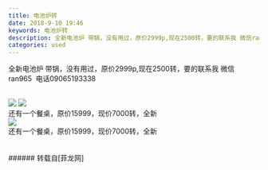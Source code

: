 ```yaml
---
title: 电池炉转
date: 2018-9-10 19:46
keywords: 电池炉转
description: 全新电池炉 带锅，没有用过，原价2999p,现在2500转，要的联系我 微信ran965  电话09065193338还有一个餐桌，原价15999，现价7000转，全新还有一个餐桌，原价15999，现价7000转，全新
categories: used
---
```

<td class="t_f" id="postmessage_1770542">

全新电池炉 带锅，没有用过，原价2999p,现在2500转，要的联系我<img alt="" border="0" onclick="" onmouseover="" smilieid="138" src="static/image/smiley/default/dizzy.gif"/> 微信ran965  电话09065193338<br/>
<br/>

<img aid="940411" data-cf-modified-4be292bf08ff58d34168eede-="" file="data/attachment/forum/201809/10/194417ka4wafor4zfx8hzm.jpg.thumb.jpg" id="aimg_940411" inpost="1" onclick="" onmouseover="" src="http://www.flw.ph/data/attachment/forum/201809/10/194417ka4wafor4zfx8hzm.jpg" style="cursor:pointer" zoomfile="data/attachment/forum/201809/10/194417ka4wafor4zfx8hzm.jpg"/>



<img aid="940410" data-cf-modified-4be292bf08ff58d34168eede-="" file="data/attachment/forum/201809/10/194416lebqqydgqrdkg7qn.jpg.thumb.jpg" id="aimg_940410" inpost="1" onclick="" onmouseover="" src="http://www.flw.ph/data/attachment/forum/201809/10/194416lebqqydgqrdkg7qn.jpg" style="cursor:pointer" zoomfile="data/attachment/forum/201809/10/194416lebqqydgqrdkg7qn.jpg"/>


<br/>
还有一个餐桌，原价15999，现价7000转，全新<br/>

<img aid="940414" data-cf-modified-4be292bf08ff58d34168eede-="" file="data/attachment/forum/201809/10/194521bla090t997traw2t.jpg.thumb.jpg" id="aimg_940414" inpost="1" onclick="" onmouseover="" src="http://www.flw.ph/data/attachment/forum/201809/10/194521bla090t997traw2t.jpg" style="cursor:pointer" zoomfile="data/attachment/forum/201809/10/194521bla090t997traw2t.jpg"/>


<br/>
还有一个餐桌，原价15999，现价7000转，全新<br/>
<br/>
<br/>
</td>
###### 转载自[菲龙网]